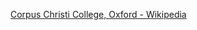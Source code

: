 ﻿[Corpus Christi College, Oxford - Wikipedia](https://en.wikipedia.org/wiki/Corpus_Christi_College,_Oxford)